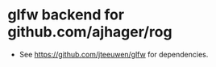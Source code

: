 glfw backend for github.com/ajhager/rog
=========================================
* See https://github.com/jteeuwen/glfw for dependencies.
